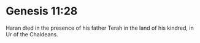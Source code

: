 # Genesis 11:28

Haran died in the presence of his father Terah in the land of his kindred, in Ur of the Chaldeans.

